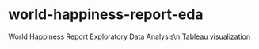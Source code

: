 # world-happiness-report-eda
World Happiness Report Exploratory Data Analysis\n
[Tableau visualization](https://public.tableau.com/views/JusttheData-WorldHappiness_16236527301240/HappinessScore?:language=en-GB&:display_count=n&:origin=viz_share_link)
